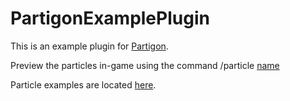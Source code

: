 # PartigonExamplePlugin
This is an example plugin for [Partigon](https://github.com/Gameoholic/Partigon).

Preview the particles in-game using the command /particle [name](https://github.com/Gameoholic/PartigonExamplePlugin/blob/main/src/main/kotlin/xyz/gameoholic/partigonexampleplugin/commands/ParticleCommand.kt)

Particle examples are located [here]([https://github.com/Gameoholic/PartigonExamplePlugin/tree/main/src/main/kotlin/xyz/gameoholic/partigonexampleplugin/particles).
